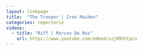 ```yaml
---
layout: linkpage
title:  "The Trooper | Iron Maiden"
categories: repertorie
videos:
  - title: "Riff | Marcos De Ros"
    url: https://www.youtube.com/embed/szjN9VCCpcs
---
```

